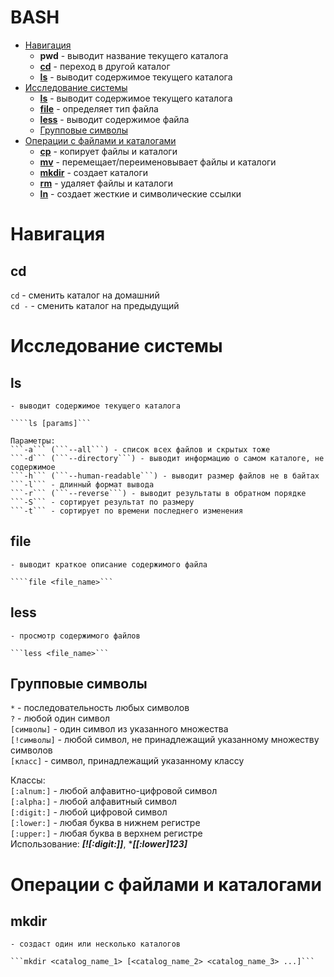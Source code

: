 # BASH

- [Навигация](#navigation)
  - **pwd** - выводит название текущего каталога
  - [**cd**](#cd) - переход в другой каталог
  - [**ls**](#ls) - выводит содержимое текущего каталога
- [Исследование системы](#research)
  - [**ls**](#ls) - выводит содержимое текущего каталога
  - [**file**](#file) - определяет тип файла
  - [**less**](#less) - выводит содержимое файла
  - [Групповые символы](#group-symbols)
- [Операции с файлами и каталогами](#operation)
  - [**cp**](#cp) - копирует файлы и каталоги
  - [**mv**](#mv) - перемещает/переименовывает файлы и каталоги
  - [**mkdir**](#mkdir) - создает каталоги
  - [**rm**](#rm) - удаляет файлы и каталоги
  - [**ln**](#ln) - создает жесткие и символические ссылки

# Навигация <a name='navigation'></a>

## **cd** <a name='cd'></a>

`cd` - сменить каталог на домашний  
`cd -` - сменить каталог на предыдущий

# Исследование системы <a name='research'></a>

## **ls** <a name='ls'></a>

    - выводит содержимое текущего каталога

    ````ls [params]```

    Параметры:
    ```-a``` (```--all```) - список всех файлов и скрытых тоже
    ```-d``` (```--directory```) - выводит информацию о самом каталоге, не содержимое
    ```-h``` (```--human-readable```) - выводит размер файлов не в байтах
    ```-l``` - длинный формат вывода
    ```-r``` (```--reverse```) - выводит результаты в обратном порядке
    ```-S``` - сортирует результат по размеру
    ```-t``` - сортирует по времени последнего изменения

## **file** <a name='file'></a>

    - выводит краткое описание содержимого файла

    ````file <file_name>```

## **less** <a name='less'></a>

    - просмотр содержимого файлов

    ```less <file_name>```

## Групповые символы <a name='group-symbols'></a>

`*` - последовательность любых символов  
`?` - любой один символ  
`[символы]` - один символ из указанного множества  
`[!символы]` - любой символ, не принадлежащий указанному множеству символов  
`[класс]` - символ, принадлежащий указанному классу

Классы:  
`[:alnum:]` - любой алфавитно-цифровой символ  
`[:alpha:]` - любой алфавитный символ  
`[:digit:]` - любой цифровой символ  
`[:lower:]` - любая буква в нижнем регистре  
`[:upper:]` - любая буква в верхнем регистре  
Использование: **_[![:digit:]]_**, \***_[[:lower]123]_**

# Операции с файлами и каталогами <a name='operation'></a>

## **mkdir** <a name='mkdir'></a>

    - создаст один или несколько каталогов

    ```mkdir <catalog_name_1> [<catalog_name_2> <catalog_name_3> ...]```
